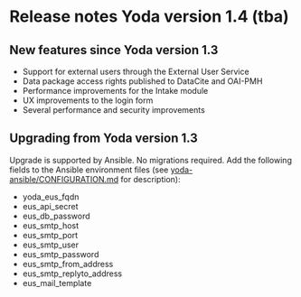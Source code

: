 # Release notes Yoda version 1.4 (tba)

## New features since Yoda version 1.3
- Support for external users through the External User Service
- Data package access rights published to DataCite and OAI-PMH
- Performance improvements for the Intake module
- UX improvements to the login form
- Several performance and security improvements

## Upgrading from Yoda version 1.3
Upgrade is supported by Ansible. No migrations required.
Add the following fields to the Ansible environment files
(see [yoda-ansible/CONFIGURATION.md](https://github.com/UtrechtUniversity/yoda-ansible/blob/development/CONFIGURATION.md) for description):
- yoda_eus_fqdn
- eus_api_secret
- eus_db_password
- eus_smtp_host
- eus_smtp_port
- eus_smtp_user
- eus_smtp_password
- eus_smtp_from_address
- eus_smtp_replyto_address
- eus_mail_template
